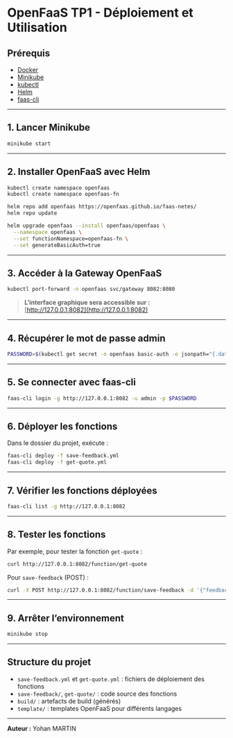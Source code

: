# OpenFaaS TP1 - Déploiement et Utilisation

## Prérequis

- [Docker](https://www.docker.com/products/docker-desktop)
- [Minikube](https://minikube.sigs.k8s.io/docs/)
- [kubectl](https://kubernetes.io/docs/tasks/tools/)
- [Helm](https://helm.sh/)
- [faas-cli](https://docs.openfaas.com/cli/install/)

---

## 1. Lancer Minikube

```sh
minikube start
```

---

## 2. Installer OpenFaaS avec Helm

```sh
kubectl create namespace openfaas
kubectl create namespace openfaas-fn

helm repo add openfaas https://openfaas.github.io/faas-netes/
helm repo update

helm upgrade openfaas --install openfaas/openfaas \
  --namespace openfaas \
  --set functionNamespace=openfaas-fn \
  --set generateBasicAuth=true
```

---

## 3. Accéder à la Gateway OpenFaaS

```sh
kubectl port-forward -n openfaas svc/gateway 8082:8080
```
> **L’interface graphique sera accessible sur :**  
> [http://127.0.0.1:8082](http://127.0.0.1:8082)

---

## 4. Récupérer le mot de passe admin

```sh
PASSWORD=$(kubectl get secret -n openfaas basic-auth -o jsonpath="{.data.basic-auth-password}" | base64 --decode)
```

---

## 5. Se connecter avec faas-cli

```sh
faas-cli login -g http://127.0.0.1:8082 -u admin -p $PASSWORD
```

---

## 6. Déployer les fonctions

Dans le dossier du projet, exécute :

```sh
faas-cli deploy -f save-feedback.yml
faas-cli deploy -f get-quote.yml
```

---

## 7. Vérifier les fonctions déployées

```sh
faas-cli list -g http://127.0.0.1:8082
```

---

## 8. Tester les fonctions

Par exemple, pour tester la fonction `get-quote` :

```sh
curl http://127.0.0.1:8082/function/get-quote
```

Pour `save-feedback` (POST) :

```sh
curl -X POST http://127.0.0.1:8082/function/save-feedback -d '{"feedback":"super !"}' -H "Content-Type: application/json"
```

---

## 9. Arrêter l’environnement

```sh
minikube stop
```

---

## Structure du projet

- `save-feedback.yml` et `get-quote.yml` : fichiers de déploiement des fonctions
- `save-feedback/`, `get-quote/` : code source des fonctions
- `build/` : artefacts de build (générés)
- `template/` : templates OpenFaaS pour différents langages

---

**Auteur :** Yohan  MARTIN